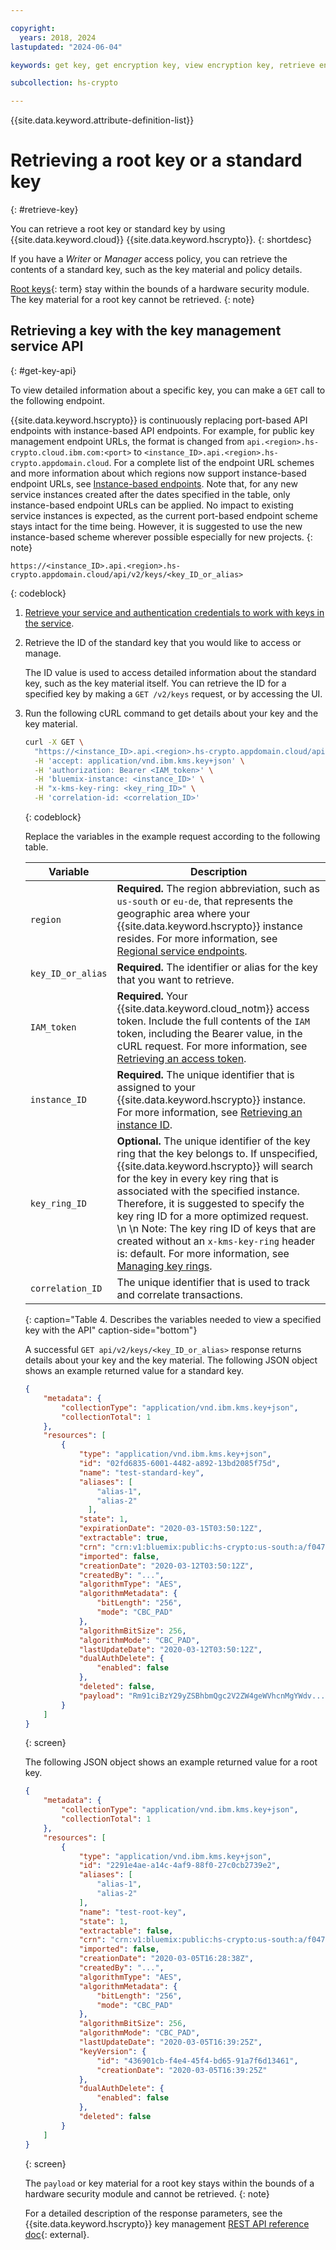 ```yaml
---

copyright:
  years: 2018, 2024
lastupdated: "2024-06-04"

keywords: get key, get encryption key, view encryption key, retrieve encryption key, API examples

subcollection: hs-crypto

---
```


{{site.data.keyword.attribute-definition-list}}




# Retrieving a root key or a standard key
{: #retrieve-key}

You can retrieve a root key or standard key by using
{{site.data.keyword.cloud}} {{site.data.keyword.hscrypto}}.
{: shortdesc}

If you have a _Writer_ or _Manager_ access policy, you can retrieve the contents
of a standard key, such as the key material and policy details.

[Root keys](#x6946961){: term} stay within the bounds of a hardware security
module. The key material for a root key cannot be retrieved.
{: note}

## Retrieving a key with the key management service API
{: #get-key-api}

To view detailed information about a specific key, you can make a `GET` call to
the following endpoint.

{{site.data.keyword.hscrypto}} is continuously replacing port-based API endpoints with instance-based API endpoints. For example, for public key management endpoint URLs, the format is changed from `api.<region>.hs-crypto.cloud.ibm.com:<port>` to `<instance_ID>.api.<region>.hs-crypto.appdomain.cloud`. For a complete list of the endpoint URL schemes and more information about which regions now support instance-based endpoint URLs, see [Instance-based endpoints](/docs/hs-crypto?topic=hs-crypto-regions#new-service-endpoints). Note that, for any new service instances created after the dates specified in the table, only instance-based endpoint URLs can be applied. No impact to existing service instances is expected, as the current port-based endpoint scheme stays intact for the time being. However, it is suggested to use the new instance-based scheme wherever possible especially for new projects.
{: note}
 

```
https://<instance_ID>.api.<region>.hs-crypto.appdomain.cloud/api/v2/keys/<key_ID_or_alias>
```
{: codeblock}

1. [Retrieve your service and authentication credentials to work with keys in the service](/docs/hs-crypto?topic=hs-crypto-set-up-kms-api).

2. Retrieve the ID of the standard key that you would like to access or manage.

    The ID value is used to access detailed information about the standard key, such as
    the key material itself. You can retrieve the ID for a specified key by
    making a `GET /v2/keys` request, or by accessing the
    UI.

3. Run the following cURL command to get details about your key and the key material.

    ```sh
    curl -X GET \
      "https://<instance_ID>.api.<region>.hs-crypto.appdomain.cloud/api/v2/keys/<key_ID_or_alias>" \
      -H 'accept: application/vnd.ibm.kms.key+json' \
      -H 'authorization: Bearer <IAM_token>' \
      -H 'bluemix-instance: <instance_ID>' \
      -H "x-kms-key-ring: <key_ring_ID>" \
      -H 'correlation-id: <correlation_ID>'
    ```
    {: codeblock}

    Replace the variables in the example request according to the following table.

    | Variable | Description |
    | --- | --- |
    | `region` | **Required.** The region abbreviation, such as `us-south` or `eu-de`, that represents the geographic area where your {{site.data.keyword.hscrypto}} instance resides. For more information, see [Regional service endpoints](/docs/hs-crypto?topic=hs-crypto-regions#service-endpoints). |
    | `key_ID_or_alias` | **Required.** The identifier or alias for the key that you want to retrieve. |
    | `IAM_token` | **Required.** Your {{site.data.keyword.cloud_notm}} access token. Include the full contents of the `IAM` token, including the Bearer value, in the cURL request. For more information, see [Retrieving an access token](/docs/hs-crypto?topic=hs-crypto-retrieve-access-token). |
    | `instance_ID` | **Required.** The unique identifier that is assigned to your {{site.data.keyword.hscrypto}} instance. For more information, see [Retrieving an instance ID](/docs/hs-crypto?topic=hs-crypto-retrieve-instance-ID). |
    | `key_ring_ID` | **Optional.** The unique identifier of the key ring that the key belongs to. If unspecified, {{site.data.keyword.hscrypto}} will search for the key in every key ring that is associated with the specified instance. Therefore, it is suggested to specify the key ring ID for a more optimized request. \n \n Note: The key ring ID of keys that are created without an `x-kms-key-ring` header is: default. For more information, see [Managing key rings](/docs/hs-crypto?topic=hs-crypto-managing-key-rings). |
    | `correlation_ID` | The unique identifier that is used to track and correlate transactions. |
    {: caption="Table 4. Describes the variables needed to view a specified key with the API" caption-side="bottom"}

    A successful `GET api/v2/keys/<key_ID_or_alias>` response returns details about your
    key and the key material. The following JSON object shows an example
    returned value for a standard key.

    ```json
    {
        "metadata": {
            "collectionType": "application/vnd.ibm.kms.key+json",
            "collectionTotal": 1
        },
        "resources": [
            {
                "type": "application/vnd.ibm.kms.key+json",
                "id": "02fd6835-6001-4482-a892-13bd2085f75d",
                "name": "test-standard-key",
                "aliases": [
                    "alias-1",
                    "alias-2"
                  ],
                "state": 1,
                "expirationDate": "2020-03-15T03:50:12Z",
                "extractable": true,
                "crn": "crn:v1:bluemix:public:hs-crypto:us-south:a/f047b55a3362ac06afad8a3f2f5586ea:12e8c9c2-a162-472d-b7d6-8b9a86b815a6:key:02fd6835-6001-4482-a892-13bd2085f75d",
                "imported": false,
                "creationDate": "2020-03-12T03:50:12Z",
                "createdBy": "...",
                "algorithmType": "AES",
                "algorithmMetadata": {
                    "bitLength": "256",
                    "mode": "CBC_PAD"
                },
                "algorithmBitSize": 256,
                "algorithmMode": "CBC_PAD",
                "lastUpdateDate": "2020-03-12T03:50:12Z",
                "dualAuthDelete": {
                    "enabled": false
                },
                "deleted": false,
                "payload": "Rm91ciBzY29yZSBhbmQgc2V2ZW4geWVhcnMgYWdv..."
            }
        ]
    }
    ```
    {: screen}

    The following JSON object shows an example returned value for a root key.

    ```json
    {
        "metadata": {
            "collectionType": "application/vnd.ibm.kms.key+json",
            "collectionTotal": 1
        },
        "resources": [
            {
                "type": "application/vnd.ibm.kms.key+json",
                "id": "2291e4ae-a14c-4af9-88f0-27c0cb2739e2",
                "aliases": [
                    "alias-1",
                    "alias-2"
                ],
                "name": "test-root-key",
                "state": 1,
                "extractable": false,
                "crn": "crn:v1:bluemix:public:hs-crypto:us-south:a/f047b55a3362ac06afad8a3f2f5586ea:30372f20-d9f1-40b3-b486-a709e1932c9c:key:2291e4ae-a14c-4af9-88f0-27c0cb2739e2",
                "imported": false,
                "creationDate": "2020-03-05T16:28:38Z",
                "createdBy": "...",
                "algorithmType": "AES",
                "algorithmMetadata": {
                    "bitLength": "256",
                    "mode": "CBC_PAD"
                },
                "algorithmBitSize": 256,
                "algorithmMode": "CBC_PAD",
                "lastUpdateDate": "2020-03-05T16:39:25Z",
                "keyVersion": {
                    "id": "436901cb-f4e4-45f4-bd65-91a7f6d13461",
                    "creationDate": "2020-03-05T16:39:25Z"
                },
                "dualAuthDelete": {
                    "enabled": false
                },
                "deleted": false
            }
        ]
    }
    ```
    {: screen}

    The `payload` or key material for a root key stays within the bounds of a
    hardware security module and cannot be retrieved.
    {: note}

    For a detailed description of the response parameters, see the
    {{site.data.keyword.hscrypto}} key management
    [REST API reference doc](/apidocs/hs-crypto){: external}.
